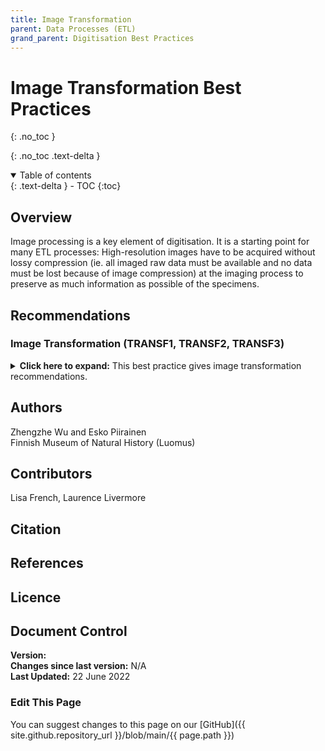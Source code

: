 ```yaml
---
title: Image Transformation
parent: Data Processes (ETL)
grand_parent: Digitisation Best Practices
---
```


# Image Transformation Best Practices
{: .no_toc }

  {: .no_toc .text-delta }
<details open markdown="block">
  <summary>
    Table of contents
  </summary>
  {: .text-delta }
- TOC
{:toc}
</details>

## Overview

Image processing is a key element of digitisation. It is a starting point for many ETL processes: High-resolution images have to be acquired without lossy
compression (ie. all imaged raw data must be available and no data must be lost because of image compression) at the imaging process to preserve as
much information as possible of the specimens. 

## Recommendations

### Image Transformation (TRANSF1, TRANSF2, TRANSF3) ###
<details>
	<summary> <strong>Click here to expand:</strong> This best practice gives image transformation recommendations.</summary>
	<p><strong>Level:</strong> Basic </p>
	<p><strong>Use Case:</strong> As a researcher, I want to see specimen images so that I can determine if it can be included to my research.</p>
	<p><strong>Recommendation:</strong></p>
	<p>TRANSF1: The high-resolution image without lossy compression needs to be
	acquired in the imaging process to provide a good base for transformation
	and processing in the later usage.</p>
	<p>TRANSF2: Different versions of images, like compressed JPEGs of different
	spatial resolution and small scale 3D models from CT scanning data, need to
	be extracted for different purposes such as OCR, online viewing and sharing.</p>
	<p>TRANSF3: For long-term data preservation, usually TIFF images are used and
	proprietary image formats like Nikon’s NEF and Canon’s CR2 raw images may
	not be supported.</p>
	<p><strong>Discussion</strong></p>
	<p>For conventional 2D imaging, high-resolution TIFF or RAW images have large
	file sizes up to hundreds of MB. TIFF images with lossless compression can
	reduce half of the uncompressed TIFF file size. Converting 12/14/16-bit images to 8-bit will reduce the file size but will also lose colour and tone
	information. The same image in the JPEG format is usually less than 10 MB
	file size. However, the lossy compression used in JPEG results in the loss of
	information in the image. And reducing the spatial resolution of the image
	will further reduce the file size, such as thumbnail images with only tens of KB
	file size.</p>
	
	<p>Imaging process is one of the key parts in the digitisation process. It not only
	provides images for viewing but also is a starting point for many ETL
	processes. High-resolution images have to be acquired without lossy
	compression (ie. all imaged raw data must be available and no data must be
	lost because of image compression) at the imaging process to preserve as
	much information as possible of the specimens. This will provide a good base
	for various later use cases. Usually TIFF images or RAW images like Nikon’s
	NEF and Canon’s CR2 formats are used.</p>
	
	<p>3D imaging acquires large amounts of raw data from the imaging devices. For
	microCT scanners, data is up to hundreds of GB. Data transformation and
	processing have to be done to generate a 3D model with tens of GB file size.
	To further reduce the file size, a small scale version can be extracted from the
	3D model.</p>
	
	<p>Therefore, depending on the use cases, the original acquired images will be
	transformed into different versions with different image formats, spatial and
	colour resolutions. Original images will be needed in tasks that require	
	accurate information of the objects in the image, such as quality check, OCR,	
	and segmentation in the digitisation process. JPEG images with the full spatial
	resolution can be used for online sharing. For online viewing, images have to
	be transformed into JPEG images with different spatial resolutions, like the
	small thumbnail images. Similarly, small scale 3D models are needed for
	online viewing.</p>
	
	<p>For long-term data preservation, original data has to be kept. Usually TIFF
	images are used and proprietary image formats like Nikon’s NEF and Canon’s
	CR2 raw images may not be supported.</p>
	<p><strong>Implementation Example:</strong></p>
	<p>Finnish Museum of Natural History (Luomus)</p>
	<p>High-resolution TIFF images without compression are acquired from mass
	digitisation systems. At the imaging stations, JPEG images with the same
	spatial resolution are converted from TIFF images and the TIFF images are
	lossless compressed. Different spatial sizes of JPEG images are generated for
	online viewing and sharing. All images are achieved for backup and will be
	stored in the planned long-term preservation.</p>

</details>

## Authors
Zhengzhe Wu and Esko Piirainen\
Finnish Museum of Natural History (Luomus)

## Contributors
Lisa French, Laurence Livermore

## Citation

## References

## Licence

## Document Control
**Version:** \
**Changes since last version:** N/A\
**Last Updated:** 22 June 2022

### Edit This Page
You can suggest changes to this page on our [GitHub]({{ site.github.repository_url }}/blob/main/{{ page.path }})
